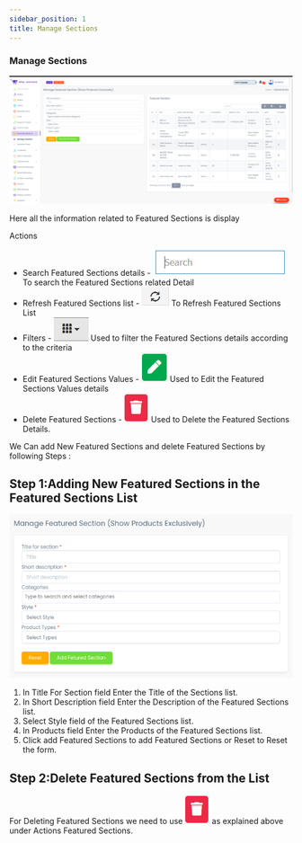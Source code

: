 ```yaml
---
sidebar_position: 1
title: Manage Sections
---
```


### Manage Sections

![Featured Sections](/img/web/featured_section.jpg)

Here all the information related to Featured Sections is display

Actions

- Search Featured Sections details  - ![Search](/img/web/search_tab.jpg) To search the Featured Sections related Detail
- Refresh Featured Sections list  - ![Refresh](/img/web/refresh_tab.jpg) To Refresh Featured Sections List
- Filters  - ![Filter](/img/web/filter_tab.jpg) Used to filter the Featured Sections details according to the criteria
- Edit Featured Sections Values  - ![Edit](/img/web/edit_tab.jpg) Used to Edit the Featured Sections Values details
- Delete Featured Sections  - ![Delete](/img/web/delete1_tab.jpg) Used to Delete the Featured Sections Details.

We Can add New Featured Sections and delete Featured Sections by following Steps :

## Step 1:Adding New Featured Sections in the Featured Sections List

![Add Featured Section](/img/web/featured_section3.jpg)

1.  In Title For Section field Enter the Title of the Sections list.
2.  In Short Description field Enter the Description of the Featured Sections list.
3.  Select Style field of the Featured Sections list.
4.  In Products field Enter the Products of the Featured Sections list.
5.  Click add Featured Sections to add Featured Sections or Reset to Reset the form.

## Step 2:Delete Featured Sections from the List

For Deleting Featured Sections we need to use ![Delete](/img/web/delete1_tab.jpg) as explained above under Actions Featured Sections. 
